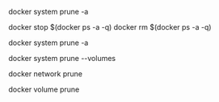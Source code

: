 docker system prune -a

docker stop $(docker ps -a -q)
docker rm $(docker ps -a -q)

docker system prune -a

docker system prune --volumes

docker network prune

docker volume prune
